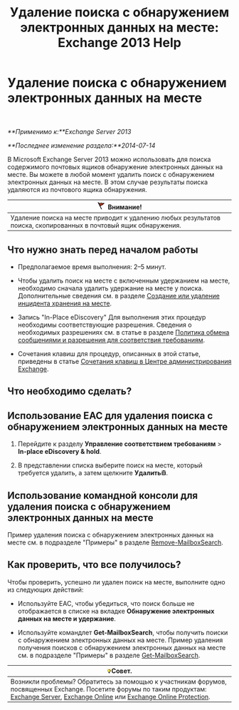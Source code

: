 ﻿---
title: 'Удаление поиска с обнаружением электронных данных на месте: Exchange 2013 Help'
TOCTitle: Удаление поиска с обнаружением электронных данных на месте
ms:assetid: 78461a78-1255-4a26-9d36-c6b8eb82a4f9
ms:mtpsurl: https://technet.microsoft.com/ru-ru/library/Dd298078(v=EXCHG.150)
ms:contentKeyID: 50488376
ms.date: 04/30/2018
mtps_version: v=EXCHG.150
ms.translationtype: HT
---

# Удаление поиска с обнаружением электронных данных на месте

 

_**Применимо к:**Exchange Server 2013_

_**Последнее изменение раздела:**2014-07-14_

В Microsoft Exchange Server 2013 можно использовать для поиска содержимого почтовых ящиков обнаружение электронных данных на месте. Вы можете в любой момент удалить поиск с обнаружением электронных данных на месте. В этом случае результаты поиска удаляются из почтового ящика обнаружения.

<table>
<thead>
<tr class="header">
<th><img src="images/Dd876857.Caution(EXCHG.150).gif" title="Внимание!" alt="Внимание!" />Внимание!</th>
</tr>
</thead>
<tbody>
<tr class="odd">
<td>Удаление поиска на месте приводит к удалению любых результатов поиска, скопированных в почтовый ящик обнаружения.</td>
</tr>
</tbody>
</table>


## Что нужно знать перед началом работы

  - Предполагаемое время выполнения: 2–5 минут.

  - Чтобы удалить поиск на месте с включенным удержанием на месте, необходимо сначала удалить удержание на месте у поиска. Дополнительные сведения см. в разделе [Создание или удаление инцидента хранения на месте](create-or-remove-an-in-place-hold-exchange-2013-help.md).

  - Запись "In-Place eDiscovery" Для выполнения этих процедур необходимы соответствующие разрешения. Сведения о необходимых разрешениях см. в статье в разделе [Политика обмена сообщениями и разрешения для соответствия требованиям](messaging-policy-and-compliance-permissions-exchange-2013-help.md).

  - Сочетания клавиш для процедур, описанных в этой статье, приведены в статье [Сочетания клавиш в Центре администрирования Exchange](keyboard-shortcuts-in-the-exchange-admin-center-exchange-online-protection-help.md).

## Что необходимо сделать?

## Использование EAC для удаления поиска с обнаружением электронных данных на месте

1.  Перейдите к разделу **Управление соответствием требованиям** \> **In-place eDiscovery & hold**.

2.  В представлении списка выберите поиск на месте, который требуется удалить, а затем щелкните **Удалить**![Значок удаления](images/Dd979797.14f639f6-61e8-4418-bbfb-0db14de9d2f5(EXCHG.150).gif "Значок удаления").

## Использование командной консоли для удаления поиска с обнаружением электронных данных на месте

Пример удаления поиска с обнаружением электронных данных на месте см. в подразделе "Примеры" в разделе [Remove-MailboxSearch](https://technet.microsoft.com/ru-ru/library/dd298130\(v=exchg.150\)).

## Как проверить, что все получилось?

Чтобы проверить, успешно ли удален поиск на месте, выполните одно из следующих действий:

  - Используйте EAC, чтобы убедиться, что поиск больше не отображается в списке на вкладке **Обнаружение электронных данных на месте и удержание**.

  - Используйте командлет **Get-MailboxSearch**, чтобы получить поиски с обнаружением электронных данных на месте. Пример удаления получения поисков с обнаружением электронных данных на месте см. в подразделе "Примеры" в разделе [Get-MailboxSearch](https://technet.microsoft.com/ru-ru/library/dd351021\(v=exchg.150\)).

<table>
<thead>
<tr class="header">
<th><img src="images/Bb124558.tip(EXCHG.150).gif" title="Совет" alt="Совет" />Совет.</th>
</tr>
</thead>
<tbody>
<tr class="odd">
<td>Возникли проблемы? Обратитесь за помощью к участникам форумов, посвященных Exchange. Посетите форумы по таким продуктам: <a href="https://go.microsoft.com/fwlink/p/?linkid=60612">Exchange Server</a>, <a href="https://go.microsoft.com/fwlink/p/?linkid=267542">Exchange Online</a> или <a href="https://go.microsoft.com/fwlink/p/?linkid=285351">Exchange Online Protection</a>.</td>
</tr>
</tbody>
</table>

